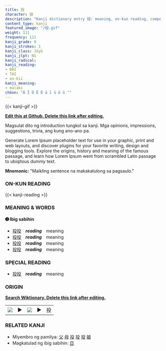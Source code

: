 ```yaml
---
title: 投
character: 投
description: "Kanji dictionary entry 投: meaning, on-kun reading, compounds, origin, related kanji"
content_type: kanji
featured_image: "/投.gif"
weight: 111
frequency: 111
kanji_grade: 9
kanji_strokes: 1
kanji_class: Jōyō
kanji_jlpt: N1
kanji_radical: 
kanji_reading: 
- DAI
- TAI
- oo-kii
kanji_meaning:
- malaki
chōon: "Ā Ī Ū Ē Ō ā ī ū ē ō ’"
---
```

[//]: # (Don't edit the line below. Kanji animated GIF code is automatically generated.)
{{< kanji-gif >}}

[//]: # (Edit below this line.)

**[Edit this at Github. Delete this link after editing.](https://github.com/tim0g/tim/tree/main/content/kanji/投/index.md)**

Magsulat dito ng introduction tungkol sa kanji. Mga opinions, impressions, suggestions, trivia, ang kung ano-ano pa.

Generate Lorem Ipsum placeholder text for use in your graphic, print and web layouts, and discover plugins for your favorite writing, design and blogging tools. Explore the origins, history and meaning of the famous passage, and learn how Lorem Ipsum went from scrambled Latin passage to ubiqitous dummy text.
 
**Mnemonic:** "Maikling sentence na makakatulong sa pagsaulo."

### ON-KUN READING

[//]: # (Don't edit the line below. ON-KUN READING code is automatically generated.)
{{< kanji-reading >}}

### MEANING & WORDS

#### ➊ **Ibig sabihin**
  - [投](../投)[投](../投)　***reading***　meaning
  - [投](../投)[投](../投)　***reading***　meaning
  - [投](../投)[投](../投)　***reading***　meaning
  - [投](../投)[投](../投)　***reading***　meaning

### SPECIAL READING
  - [投](../投)[投](../投)　***reading***　meaning

### ORIGIN

**[Search Wiktionary. Delete this link after editing.](https://wiktionary.org/wiki/投)**
<table class="kanji-table"><tr><td>
<img src="60px-投-bronze.svg.png">
</td><td>▶</td><td>
<img src="60px-投-oracle.svg.png">
</td><td>▶</td>
<td class="kanji-origin">投</td>
</tr></table>

### RELATED KANJI
- Miyembro ng pamilya: [父](../父) [母](../母) [投](../投) [投](../投) [投](../投) [娘](../娘)
- Magkatulad ng ibig sabihin: [日](../日)
